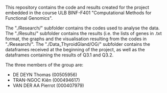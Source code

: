 This repository contains the code and results created for the project embedded in the course ULB BINF-F401 "Computational Methods for Functional Genomics". 

The "./Research/" subfolder contains the codes used to analyse the data. 
The "./Results/" subfolder contains the results (i.e. the lists of genes in .txt format, the graphs and the visualisation resulting from the codes in "./Research/". 
The "./Data_ThyroidGland/OG/" subfolder contains the dataframes received at the beginning of the project, as well as the dataframes containing the results of Q3.1 and Q3.2. 

The three members of the group are: 
- DE   DEYN Thomas     (00505956)
- TRAN-NGOC Kiên     (000494617)
- VAN DER AA Pierrot (000407979)
